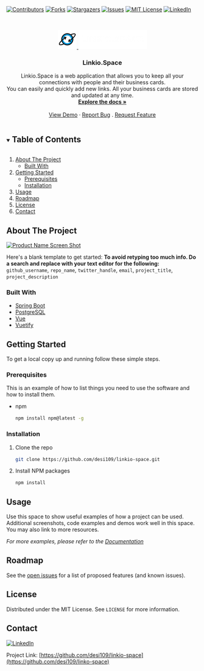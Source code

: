 <!--
*** Using markdown "reference style" links for readability.
*** https://www.markdownguide.org/basic-syntax/#reference-style-links
-->
[![Contributors][contributors-shield]][contributors-url]
[![Forks][forks-shield]][forks-url]
[![Stargazers][stars-shield]][stars-url]
[![Issues][issues-shield]][issues-url]
[![MIT License][license-shield]][license-url]
[![LinkedIn][linkedin-shield]][linkedin-url]



<!-- PROJECT LOGO -->
<br />
<p style="background-img: url("https://github.com/desi109/linkio-space/blob/master/images/parallax.jpg");" align="center">
  <a href="https://github.com/desi109/linkio-space">
    <img src="images/logo.png" alt="Logo" width="50" height="50">
    <img src="images/big-logo.png" alt="Logo" width=180" height="50">
  </a>

  <h3 align="center">Linkio.Space</h3>

  <p align="center">
    Linkio.Space is a web application that allows you to keep all your connections with people and their business cards. <br>You can easily and quickly add new links. All your business cards are stored and updated at any time.
    <br />
    <a href="https://github.com/desi109/linkio-space"><strong>Explore the docs »</strong></a>
    <br />
    <br />
    <a href="https://github.com/desi109/linkio-space">View Demo</a>
    ·
    <a href="https://github.com/desi109/linkio-space/issues">Report Bug</a>
    .
    <a href="https://github.com/desi109/linkio-space/issues">Request Feature</a>
  </p>
</p>



<!-- TABLE OF CONTENTS -->
<details open="open">
  <summary><h2 style="display: inline-block">Table of Contents</h2></summary>
  <ol>
    <li>
      <a href="#about-the-project">About The Project</a>
      <ul>
        <li><a href="#built-with">Built With</a></li>
      </ul>
    </li>
    <li>
      <a href="#getting-started">Getting Started</a>
      <ul>
        <li><a href="#prerequisites">Prerequisites</a></li>
        <li><a href="#installation">Installation</a></li>
      </ul>
    </li>
    <li><a href="#usage">Usage</a></li>
    <li><a href="#roadmap">Roadmap</a></li>
    <li><a href="#license">License</a></li>
    <li><a href="#contact">Contact</a></li>
  </ol>
</details>



<!-- ABOUT THE PROJECT -->
## About The Project

[![Product Name Screen Shot][product-screenshot]](https://linkio.space)

Here's a blank template to get started:
**To avoid retyping too much info. Do a search and replace with your text editor for the following:**
`github_username`, `repo_name`, `twitter_handle`, `email`, `project_title`, `project_description`


### Built With

* [Spring Boot](https://spring.io/projects/spring-boot)
* [PostgreSQL](https://www.postgresql.org/)
* [Vue](https://vuejs.org/)
* [Vuetify](https://vuetifyjs.com/en/)



<!-- GETTING STARTED -->
## Getting Started

To get a local copy up and running follow these simple steps.

### Prerequisites

This is an example of how to list things you need to use the software and how to install them.
* npm
  ```sh
  npm install npm@latest -g
  ```

### Installation

1. Clone the repo
   ```sh
   git clone https://github.com/desi109/linkio-space.git
   ```
2. Install NPM packages
   ```sh
   npm install
   ```



<!-- USAGE EXAMPLES -->
## Usage

Use this space to show useful examples of how a project can be used. Additional screenshots, code examples and demos work well in this space. You may also link to more resources.

_For more examples, please refer to the [Documentation](https://example.com)_



<!-- ROADMAP -->
## Roadmap

See the [open issues](https://github.com/desi109/linkio-space/issues) for a list of proposed features (and known issues).



<!-- LICENSE -->
## License

Distributed under the MIT License. See `LICENSE` for more information.



<!-- CONTACT -->
## Contact
[![LinkedIn][linkedin-shield]][linkedin-url] 

Project Link: [https://github.com/desi109/linkio-space](https://github.com/desi109/linko-space)




<!-- MARKDOWN LINKS & IMAGES -->
<!-- https://www.markdownguide.org/basic-syntax/#reference-style-links -->
[contributors-shield]: https://img.shields.io/github/contributors/desi109/linkio-space.svg?style=for-the-badge
[contributors-url]: https://github.com/desi109/linkio-space/graphs/contributors
[forks-shield]: https://img.shields.io/github/forks/desi109/linkio-space.svg?style=for-the-badge
[forks-url]: https://github.com/desi109/linkio-space/network/members
[stars-shield]: https://img.shields.io/github/stars/desi109/linkio-space.svg?style=for-the-badge
[stars-url]: https://github.com/desi109/linkio-space/stargazers
[issues-shield]: https://img.shields.io/github/issues/desi109/linkio-space.svg?style=for-the-badge
[issues-url]: https://github.com/desi109/linkio-space/issues
[license-shield]: https://img.shields.io/github/license/desi109/linkio-space.svg?style=for-the-badge
[license-url]: https://github.com/desi109/linkio-space/blob/master/LICENSE.md
[linkedin-shield]: https://img.shields.io/badge/-LinkedIn-black.svg?style=for-the-badge&logo=linkedin&colorB=555
[linkedin-url]: https://www.linkedin.com/in/desislava-milusheva-200574151
[product-screenshot]: images/screenshot.png

